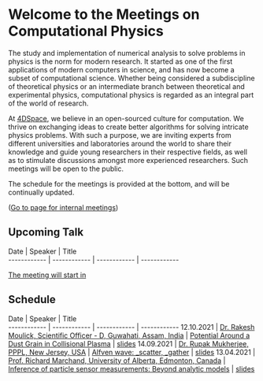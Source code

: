 # Welcome to the Meetings on Computational Physics

The study and implementation of numerical analysis to solve problems in physics is the norm for modern research. It started as one of the first applications of modern computers in science, and has now become a subset of computational science. Whether being considered a subdiscipline of theoretical physics or an intermediate branch between theoretical and experimental physics, computational physics is regarded as an integral part of the world of research.

At [4DSpace](https://www.mn.uio.no/fysikk/english/research/projects/4dspace/), we believe in an open-sourced culture for computation. We thrive on exchanging ideas to create better algorithms for solving intricate physics problems. With such a purpose, we are inviting experts from different universities and laboratories around the world to share their knowledge and guide young researchers in their respective fields, as well as to stimulate discussions amongst more experienced researchers. Such meetings will be open to the public.

The schedule for the meetings is provided at the bottom, and will be continually updated.

([Go to page for internal meetings](internal.md))

## Upcoming Talk

Date | Speaker | Title      
------------ | ------------ | ------------ | ------------

<script src="https://cdn.logwork.com/widget/countdown.js"></script>
<a href="https://logwork.com/countdown-qg7e" class="countdown-timer" data-timezone="Europe/Oslo" data-date="2021-10-12 13:30">The meeting will start in</a>

## Schedule

Date | Speaker | Title      
------------ | ------------ | ------------ | ------------
12.10.2021 | [Dr. Rakesh Moulick, Scientific Officer - D, Guwahati, Assam, India](http://www.cppipr.res.in) | [Potential Around a Dust Grain in Collisional Plasma](lectures/lec-03.md) | [slides](#)
14.09.2021 | [Dr. Rupak Mukherjee, PPPL, New Jersey, USA](https://theory.pppl.gov/people/profile.php?pid=155&n=Rupak-Mukherjee) | [Alfven wave: \_scatter, \_gather](lectures/lec-02.md) | [slides](lectures/assets/slides/talk02.pdf)
13.04.2021 | [Prof. Richard Marchand, University of Alberta, Edmonton, Canada](https://sites.ualberta.ca/~rmarchan/) | [Inference of particle sensor measurements: Beyond analytic models](lectures/lec-01.md) | [slides](lectures/assets/slides/talk01.pdf)
